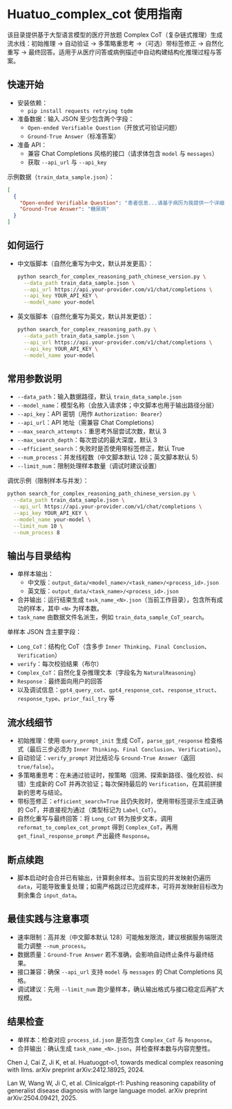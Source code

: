 # Huatuo_complex_cot 使用指南

该目录提供基于大型语言模型的医疗开放题 Complex CoT（复杂链式推理）生成流水线：初始推理 → 自动验证 → 多策略重思考 →（可选）带标签修正 → 自然化重写 → 最终回答。适用于从医疗问答或病例描述中自动构建结构化推理过程与答案。

## 快速开始
- 安装依赖：
  - `pip install requests retrying tqdm`
- 准备数据：输入 JSON 至少包含两个字段：
  - `Open-ended Verifiable Question`（开放式可验证问题）
  - `Ground-True Answer`（标准答案）
- 准备 API：
  - 兼容 Chat Completions 风格的接口（请求体包含 `model` 与 `messages`）
  - 获取 `--api_url` 与 `--api_key`

示例数据（`train_data_sample.json`）：
```json
[
  {
    "Open-ended Verifiable Question": "患者信息...请基于病历为我提供一个详细、全面的诊断分析，并给出诊断结果。",
    "Ground-True Answer": "糖尿病"
  }
]
```

## 如何运行
- 中文版脚本（自然化重写为中文，默认并发更高）：
  ```bash
  python search_for_complex_reasoning_path_chinese_version.py \
    --data_path train_data_sample.json \
    --api_url https://api.your-provider.com/v1/chat/completions \
    --api_key YOUR_API_KEY \
    --model_name your-model
  ```
- 英文版脚本（自然化重写为英文，默认并发更低）：
  ```bash
  python search_for_complex_reasoning_path.py \
    --data_path train_data_sample.json \
    --api_url https://api.your-provider.com/v1/chat/completions \
    --api_key YOUR_API_KEY \
    --model_name your-model
  ```

## 常用参数说明
- `--data_path`：输入数据路径，默认 `train_data_sample.json`
- `--model_name`：模型名称（会放入请求体；中文脚本也用于输出路径分层）
- `--api_key`：API 密钥（用作 `Authorization: Bearer`）
- `--api_url`：API 地址（需兼容 Chat Completions）
- `--max_search_attempts`：重思考外层尝试次数，默认 3
- `--max_search_depth`：每次尝试的最大深度，默认 3
- `--efficient_search`：失败时是否使用带标签修正，默认 True
- `--num_process`：并发线程数（中文脚本默认 128；英文脚本默认 5）
- `--limit_num`：限制处理样本数量（调试时建议设置）

调优示例（限制样本与并发）：
```bash
python search_for_complex_reasoning_path_chinese_version.py \
  --data_path train_data_sample.json \
  --api_url https://api.your-provider.com/v1/chat/completions \
  --api_key YOUR_API_KEY \
  --model_name your-model \
  --limit_num 10 \
  --num_process 8
```



## 输出与目录结构
- 单样本输出：
  - 中文版：`output_data/<model_name>/<task_name>/<process_id>.json`
  - 英文版：`output_data/<task_name>/<process_id>.json`
- 合并输出：运行结束生成 `task_name_<N>.json`（当前工作目录），包含所有成功的样本，其中 `<N>` 为样本数。
- `task_name` 由数据文件名派生，例如 `train_data_sample_CoT_search`。

单样本 JSON 含主要字段：
- `Long_CoT`：结构化 CoT（含多步 `Inner Thinking`、`Final Conclusion`、`Verification`）
- `verify`：每次校验结果（布尔）
- `Complex_CoT`：自然化复杂推理文本（字段名为 `NaturalReasoning`）
- `Response`：最终面向用户的回答
- 以及调试信息：`gpt4_query_cot`、`gpt4_response_cot`、`response_struct`、`response_type`、`prior_fail_try` 等

## 流水线细节
- 初始推理：使用 `query_prompt_init` 生成 CoT，`parse_gpt_response` 检查格式（最后三步必须为 `Inner Thinking`、`Final Conclusion`、`Verification`）。
- 自动验证：`verify_prompt` 对比结论与 `Ground-True Answer`（返回 `true/false`）。
- 多策略重思考：在未通过验证时，按策略（回溯、探索新路径、强化校验、纠错）生成新的 CoT 并再次验证；每次保持最后的 `Verification`，在其前拼接新的思考与结论。
- 带标签修正：`efficient_search=True` 且仍失败时，使用带标签提示生成正确的 CoT，并直接视为通过（类型标记为 `Label_CoT`）。
- 自然化重写与最终回答：将 `Long_CoT` 转为按步文本，调用 `reformat_to_complex_cot_prompt` 得到 `Complex_CoT`，再用 `get_final_response_prompt` 产出最终 `Response`。

## 断点续跑
- 脚本启动时会合并已有输出，计算剩余样本。当前实现的并发映射仍遍历 `data`，可能导致重复处理；如需严格跳过已完成样本，可将并发映射目标改为剩余集合 `input_data`。

## 最佳实践与注意事项
- 速率限制：高并发（中文脚本默认 128）可能触发限流，建议根据服务端限流能力调整 `--num_process`。
- 数据质量：`Ground-True Answer` 若不准确，会影响自动终止条件与最终结果。
- 接口兼容：确保 `--api_url` 支持 `model` 与 `messages` 的 Chat Completions 风格。
- 调试建议：先用 `--limit_num` 跑少量样本，确认输出格式与接口稳定后再扩大规模。

## 结果检查
- 单样本：检查对应 `process_id.json` 是否包含 `Complex_CoT` 与 `Response`。
- 合并输出：确认生成 `task_name_<N>.json`，并检查样本数与内容完整性。


> 
Chen J, Cai Z, Ji K, et al. Huatuogpt-o1, towards medical complex reasoning with llms. arXiv preprint arXiv:2412.18925, 2024.

> 
Lan W, Wang W, Ji C, et al. Clinicalgpt-r1: Pushing reasoning capability of generalist disease diagnosis with large language model. arXiv preprint arXiv:2504.09421, 2025.
